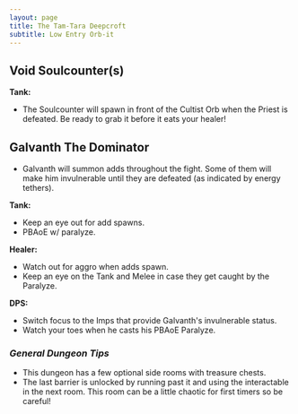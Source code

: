 ```yaml
---
layout: page
title: The Tam-Tara Deepcroft
subtitle: Low Entry Orb-it
---
```


## Void Soulcounter(s)

**Tank:** 
* The Soulcounter will spawn in front of the Cultist Orb when the Priest is defeated. Be ready to grab it before it eats your healer!

## Galvanth The Dominator
* Galvanth will summon adds throughout the fight. Some of them will make him invulnerable until they are defeated (as indicated by energy tethers).

**Tank:** 
* Keep an eye out for add spawns. 
* PBAoE w/ paralyze.

**Healer:** 
* Watch out for aggro when adds spawn. 
* Keep an eye on the Tank and Melee in case they get caught by the Paralyze.

**DPS:** 
* Switch focus to the Imps that provide Galvanth's invulnerable status. 
* Watch your toes when he casts his PBAoE Paralyze.

### *General Dungeon Tips*
* This dungeon has a few optional side rooms with treasure chests.
* The last barrier is unlocked by running past it and using the interactable in the next room. This room can be a little chaotic for first timers so be careful!
